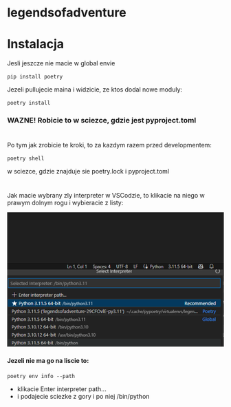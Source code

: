 # legendsofadventure

# Instalacja

Jesli jeszcze nie macie w global envie

    pip install poetry


Jezeli pullujecie maina i widzicie, ze ktos dodal nowe moduly:
    
    poetry install

### WAZNE! Robicie to w sciezce, gdzie jest pyproject.toml
#
Po tym jak zrobicie te kroki, to za kazdym razem przed developmentem:

    poetry shell

w sciezce, gdzie znajduje sie poetry.lock i pyproject.toml
#
Jak macie wybrany zly interpreter w VSCodzie, to klikacie na niego w prawym dolnym rogu i wybieracie z listy:


![interpreter](/Resources/README/interpreter.png?raw=true "interpreter")

#### Jezeli nie ma go na liscie to:

    poetry env info --path

- klikacie Enter interpreter path...
- i podajecie sciezke z gory i po niej /bin/python
